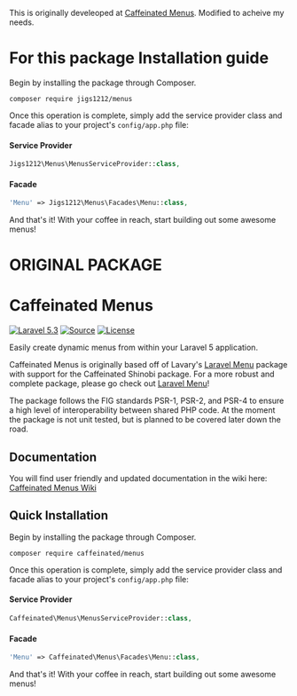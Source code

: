 

This is originally develeoped at [Caffeinated Menus](https://github.com/caffeinated/menus). Modified to acheive my needs.


For this package Installation guide
==============================

Begin by installing the package through Composer.

```
composer require jigs1212/menus
```

Once this operation is complete, simply add the service provider class and facade alias to your project's `config/app.php` file:

#### Service Provider
```php
Jigs1212\Menus\MenusServiceProvider::class,
```

#### Facade
```php
'Menu' => Jigs1212\Menus\Facades\Menu::class,
```

And that's it! With your coffee in reach, start building out some awesome menus!




ORIGINAL PACKAGE
=================

Caffeinated Menus
=================
[![Laravel 5.3](https://img.shields.io/badge/Laravel-5.3-orange.svg?style=flat-square)](http://laravel.com)
[![Source](http://img.shields.io/badge/source-caffeinated/menus-blue.svg?style=flat-square)](https://github.com/caffeinated/menus)
[![License](http://img.shields.io/badge/license-MIT-brightgreen.svg?style=flat-square)](https://tldrlegal.com/license/mit-license)

Easily create dynamic menus from within your Laravel 5 application.

Caffeinated Menus is originally based off of Lavary's [Laravel Menu](https://github.com/lavary/laravel-menu) package with support for the Caffeinated Shinobi package. For a more robust and complete package, please go check out [Laravel Menu](https://github.com/lavary/laravel-menu)!

The package follows the FIG standards PSR-1, PSR-2, and PSR-4 to ensure a high level of interoperability between shared PHP code. At the moment the package is not unit tested, but is planned to be covered later down the road.

Documentation
-------------
You will find user friendly and updated documentation in the wiki here: [Caffeinated Menus Wiki](https://github.com/caffeinated/menus/wiki)

Quick Installation
------------------
Begin by installing the package through Composer.

```
composer require caffeinated/menus
```

Once this operation is complete, simply add the service provider class and facade alias to your project's `config/app.php` file:

#### Service Provider
```php
Caffeinated\Menus\MenusServiceProvider::class,
```

#### Facade
```php
'Menu' => Caffeinated\Menus\Facades\Menu::class,
```

And that's it! With your coffee in reach, start building out some awesome menus!
